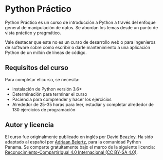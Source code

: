 # Python Práctico

Python Práctico es un curso de introducción a Python a través del enfoque general de manipulación de datos. Se abordan los temas desde un punto de vista práctico y pragmático.

Vale destacar que este no es un curso de desarrollo web o para ingenieros de software sobre como escribir o darle mantenimiento a una aplicación Python de un millón de líneas de código.

## Requisitos del curso

Para completar el curso, se necesita:
* Instalación de Python versión 3.6+
* Determinación para terminar el curso
* Paciencia para comprender y hacer los ejercicios
* Alrededor de 25-35 horas para leer, estudiar y completar alrededor de 130 ejercicios de programación

## Autor y licencia

El curso fue originalmente publicado en inglés por David Beazley. Ha sido adaptado al español por [Adriaan Beiertz](https://www.linkedin.com/in/adriaanbd/), para la comunidad Python Panama. Se comparte gratuitamente bajo el marco de la siguiente licencia: [Reconocimiento-CompartirIgual 4.0 Internacional (CC BY-SA 4.0)](https://creativecommons.org/licenses/by-sa/4.0/deed.es_ES).
